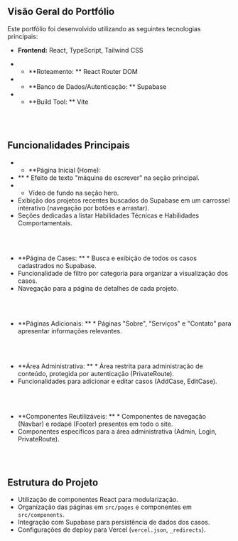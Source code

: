 ## Visão Geral do Portfólio 
Este portfólio foi desenvolvido utilizando as seguintes tecnologias principais: 

* **Frontend:** React, TypeScript, Tailwind CSS

* * **Roteamento:
** React Router DOM
* * **Banco de Dados/Autenticação:
** Supabase
* * **Build Tool:
** Vite 

<br><br>
## Funcionalidades Principais
* * **Página Inicial (Home):
* ** * Efeito de texto "máquina de escrever" na seção principal.
* * Vídeo de fundo na seção hero. 
* Exibição dos projetos recentes buscados do Supabase em um carrossel interativo (navegação por botões e arrastar). 
* Seções dedicadas a listar Habilidades Técnicas e Habilidades Comportamentais. 

<br><br>
* **Página de Cases:
** * Busca e exibição de todos os casos cadastrados no Supabase. 
* Funcionalidade de filtro por categoria para organizar a visualização dos casos. 
* Navegação para a página de detalhes de cada projeto. 

<br><br>
* **Páginas Adicionais:
** * Páginas "Sobre", "Serviços" e "Contato" para apresentar informações relevantes. 

<br><br>
* **Área Administrativa:
** * Área restrita para administração de conteúdo, protegida por autenticação (PrivateRoute). 
* Funcionalidades para adicionar e editar casos (AddCase, EditCase). 

<br><br>
* **Componentes Reutilizáveis:
** * Componentes de navegação (Navbar) e rodapé (Footer) presentes em todo o site. 
* Componentes específicos para a área administrativa (Admin, Login, PrivateRoute). 

<br><br>
## Estrutura do Projeto 
* Utilização de componentes React para modularização. 
* Organização das páginas em `src/pages` e componentes em `src/components`. 
* Integração com Supabase para persistência de dados dos casos. 
* Configurações de deploy para Vercel (`vercel.json`, `_redirects`).

